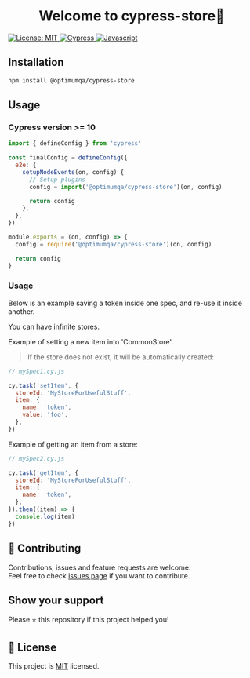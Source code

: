 <h1 align="center">Welcome to cypress-store👋 </h1>
<a href="https://github.com/optimumqa/cypress-store/blob/main/LICENSE">
  <img alt="License: MIT" src="https://img.shields.io/badge/license-MIT-yellow.svg" target="_blank" />
</a>
<a href="">
  <img alt="Cypress" src="https://img.shields.io/badge/-cypress-%23E5E5E5?style=for-the-badge&logo=cypress&logoColor=058a5e" target="_blank" />
</a>
<a href="">
  <img alt="Javascript" src="https://img.shields.io/badge/javascript-%23323330.svg?style=for-the-badge&logo=javascript&logoColor=%23F7DF1E" target="_blank" />
</a>

## Installation

```sh
npm install @optimumqa/cypress-store
```

## Usage

### Cypress version >= 10

```js
import { defineConfig } from 'cypress'

const finalConfig = defineConfig({
  e2e: {
    setupNodeEvents(on, config) {
      // Setup plugins
      config = import('@optimumqa/cypress-store')(on, config)

      return config
    },
  },
})
```

```js
module.exports = (on, config) => {
  config = require('@optimumqa/cypress-store')(on, config)

  return config
}
```

### Usage

Below is an example saving a token inside one spec, and re-use it inside another.

You can have infinite stores.

Example of setting a new item into 'CommonStore'.

> If the store does not exist, it will be automatically created:

```js
// mySpec1.cy.js

cy.task('setItem', {
  storeId: 'MyStoreForUsefulStuff',
  item: {
    name: 'token',
    value: 'foo',
  },
})
```

Example of getting an item from a store:

```js
// mySpec2.cy.js

cy.task('getItem', {
  storeId: 'MyStoreForUsefulStuff',
  item: {
    name: 'token',
  },
}).then((item) => {
  console.log(item)
})
```

## 🤝 Contributing

Contributions, issues and feature requests are welcome.<br />
Feel free to check [issues page](https://github.com/optimumqa/cypress-store/issues) if you want to contribute.<br />

## Show your support

Please ⭐️ this repository if this project helped you!

## 📝 License

This project is [MIT](https://github.com/optimumqa/cypress-store/blob/main/LICENSE) licensed.
